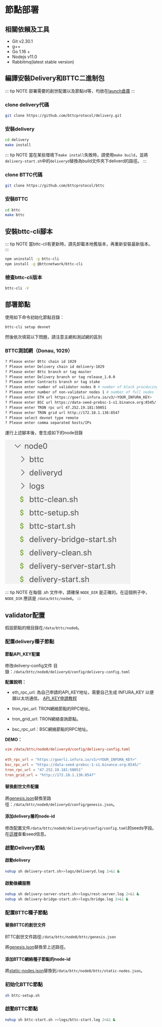 # 節點部署

## 相關依賴及工具

- Git v2.30.1
- g++
- Go 1.16 +
- Nodejs v11.0
- Rabbitmq(latest stable version)

## 編譯安裝Delivery和BTTC二進制包

::: tip NOTE
部署需要的創世配置以及節點id等，均放在[launch倉庫](https://github.com/bttcprotocol/launch.git)
:::

### clone delivery代碼

```sh
git clone https://github.com/bttcprotocol/delivery.git
```

### 安裝delivery

```sh
cd delivery
make install
```

::: tip NOTE
當在某些環境下`make install`失敗時，請使用`make build`，並將`delivery-start.sh`中的`deliveryd`替換為build文件夾下deliverd的路徑。
:::

### clone BTTC代碼

```sh
git clone https://github.com/bttcprotocol/bttc
```

### 安裝BTTC

```sh
cd bttc
make bttc
```

## 安裝bttc-cli腳本

::: tip NOTE
當bttc-cli有更新時，請先卸載本地舊版本，再重新安裝最新版本。
:::

```sh
npm uninstall -g bttc-cli
npm install -g @bttcnetwork/bttc-cli
```

### 檢查bttc-cli版本

```sh
bttc-cli -V
```

## 部署節點

使用如下命令初始化節點目錄：

```sh
bttc-cli setup devnet
```

然後依次填寫以下問題，請注意主網和測試網的區別

### BTTC測試網（Donau, 1029）

```sh
? Please enter Bttc chain id 1029
? Please enter Delivery chain id delivery-1029
? Please enter Bttc branch or tag master
? Please enter Delivery branch or tag release_1.0.0
? Please enter Contracts branch or tag stake
? Please enter number of validator nodes 0 # number of block procducing nodes
? Please enter number of non-validator nodes 1 # number of full nodes
? Please enter ETH url https://goerli.infura.io/v3/<YOUR_INFURA_KEY>
? Please enter BSC url https://data-seed-prebsc-1-s1.binance.org:8545/
? Please enter TRON rpc url 47.252.19.181:50051
? Please enter TRON grid url http://172.18.1.136:8547
? Please select devnet type remote
? Please enter comma separated hosts/IPs
```

運行上述腳本後，會生成如下的node目錄

![image](../pics/node/node-dir.png)

::: tip NOTE
在每個 .sh 文件中，請確保 `NODE_DIR` 是正確的。在這個例子中，`NODE_DIR` 應該是 `/data/bttc/node0`。
:::

## validator配置

假設節點的根目錄在`/data/bttc/node0`。

### 配置delivery種子節點

#### 節點API_KEY配置

修改delivery-config文件
目錄：`/data/bttc/node0/deliveryd/config/delivery-config.toml`

**配置說明：**

- eth_rpc_url: 為自己申請的API_KEY地址，需要自己生成 INFURA_KEY 以便跟以太坊通信。 [API_KEY申請教程](https://ethereumico.io/knowledge-base/infura-api-key-guide)

- tron_rpc_url: TRON網絡節點的RPC地址。

- tron_grid_url: TRON網絡查詢節點。

- bsc_rpc_url：BSC網絡節點的RPC地址。

**DEMO：**

```conf
vim /data/bttc/node0/deliveryd/config/delivery-config.toml
  
eth_rpc_url = "https://goerli.infura.io/v3/<YOUR_INFURA_KEY>"
bsc_rpc_url = "https://data-seed-prebsc-1-s1.binance.org:8545/"
tron_rpc_url = "47.252.19.181:50051"
tron_grid_url = "http://172.18.1.136:8547"
```

#### 替換創世文件配置

將[genesis.json](https://github.com/bttcprotocol/launch/blob/master/testnet-1029/sentry/sentry/delivery/config/genesis.json)替換至路徑：`/data/bttc/node0/deliveryd/config/genesis.json`。

#### 添加delivery層的node-id

修改配置文件`/data/bttc/node0/deliveryd/config/config.toml`的seeds字段。在[這裡](https://github.com/bttcprotocol/launch/tree/master/testnet-1029/without-sentry/delivery)查看seed信息。

### 啟動Delivery節點

#### 啟動delivery

```sh
nohup sh delivery-start.sh>>logs/deliveryd.log 2>&1 &
```

#### 啟動後續服務

```sh
nohup sh delivery-server-start.sh>>logs/rest-server.log 2>&1 &
nohup sh delivery-bridge-start.sh>>logs/bridge.log 2>&1 &
```

### 配置BTTC種子節點

#### 替換BTTC的創世文件

BTTC創世文件路徑:`/data/bttc/node0/bttc/genesis.json`

將[genesis.json](https://github.com/bttcprotocol/launch/blob/master/testnet-1029/sentry/sentry/bttc/genesis.json)替換至上述路徑。

#### 添加BTTC網絡種子節點的node-id

將[static-nodes.json](https://github.com/bttcprotocol/launch/blob/master/testnet-1029/sentry/sentry/bttc/static-nodes.json)替換到`/data/bttc/node0/bttc/static-nodes.json`。

### 初始化BTTC節點

```sh
sh bttc-setup.sh
```

### 啟動BTTC節點

```sh
nohup sh bttc-start.sh >>logs/bttc-start.log 2>&1 &
```
